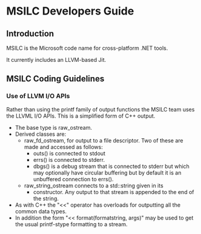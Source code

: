 # MSILC Developers Guide
## Introduction
MSILC is the Microsoft code name for cross-platform .NET tools. 

It currently includes an LLVM-based Jit.

## MSILC Coding Guidelines
### Use of LLVM I/O APIs

Rather than using the printf family of output functions the MSILC team
uses the LLVML I/O APIs. This is a simplified form of C++ output.

- The base type is raw_ostream.
- Derived classes are:
  - raw_fd_ostream, for output to a file descriptor. Two of these are
    made and accessed as follows:
    - outs() is connected to stdout
    - errs() is connected to stderr.
    - dbgs() is a debug stream that is connected to stderr but which
      may optionally have circular buffering but by default it is
      an unbuffered connection to errs().
  - raw_string_ostream connects to a std::string given in its
    - constructor. Any output to that stream is appended to the
    end of the string.
- As with C++ the "<<" operator has overloads for outputting all the
  common data types.
- In addition the form "<< format(formatstring, args)" may be
  used to get the usual printf-stype formatting to a stream.
